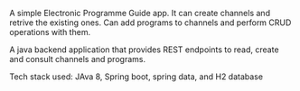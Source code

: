 A simple Electronic Programme Guide app.
It can create channels and retrive the existing ones.
Can add programs to channels and perform CRUD operations with them.

A java backend application that provides REST endpoints to read, create and consult channels and programs.

Tech stack used: JAva 8, Spring boot, spring data, and H2 database

